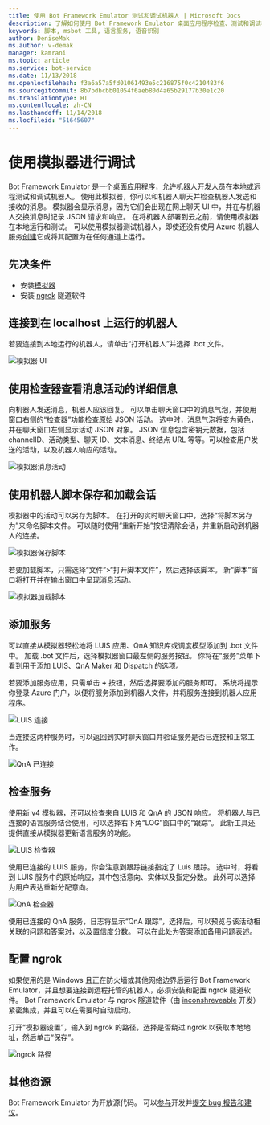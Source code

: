 ```yaml
---
title: 使用 Bot Framework Emulator 测试和调试机器人 | Microsoft Docs
description: 了解如何使用 Bot Framework Emulator 桌面应用程序检查、测试和调试机器人。
keywords: 脚本, msbot 工具, 语言服务, 语音识别
author: DeniseMak
ms.author: v-demak
manager: kamrani
ms.topic: article
ms.service: bot-service
ms.date: 11/13/2018
ms.openlocfilehash: f3a6a57a5fd01061493e5c216875f0c4210483f6
ms.sourcegitcommit: 8b7bdbcbb01054f6aeb80d4a65b29177b30e1c20
ms.translationtype: HT
ms.contentlocale: zh-CN
ms.lasthandoff: 11/14/2018
ms.locfileid: "51645607"
---
```

# <a name="debug-with-the-emulator"></a>使用模拟器进行调试

Bot Framework Emulator 是一个桌面应用程序，允许机器人开发人员在本地或远程测试和调试机器人。 使用此模拟器，你可以和机器人聊天并检查机器人发送和接收的消息。 模拟器会显示消息，因为它们会出现在网上聊天 UI 中，并在与机器人交换消息时记录 JSON 请求和响应。 在将机器人部署到云之前，请使用模拟器在本地运行和测试。 可以使用模拟器测试机器人，即使还没有使用 Azure 机器人服务[创建](./bot-service-quickstart.md)它或将其配置为在任何通道上运行。

## <a name="prerequisites"></a>先决条件
- 安装[模拟器](https://aka.ms/Emulator-wiki-getting-started)
- 安装 [ngrok][ngrokDownload] 隧道软件

## <a name="connect-to-a-bot-running-on-localhost"></a>连接到在 localhost 上运行的机器人

若要连接到本地运行的机器人，请单击“打开机器人”并选择 .bot 文件。 

![模拟器 UI](media/emulator-v4/emulator-welcome.png)

## <a name="view-detailed-message-activity-with-the-inspector"></a>使用检查器查看消息活动的详细信息

向机器人发送消息，机器人应该回复。 可以单击聊天窗口中的消息气泡，并使用窗口右侧的“检查器”功能检查原始 JSON 活动。 选中时，消息气泡将变为黄色，并在聊天窗口左侧显示活动 JSON 对象。 JSON 信息包含密钥元数据，包括 channelID、活动类型、聊天 ID、文本消息、终结点 URL 等等。可以检查用户发送的活动，以及机器人响应的活动。 

![模拟器消息活动](media/emulator-v4/emulator-view-message-activity-02.png)

## <a name="save-and-load-conversations-with-bot-transcripts"></a>使用机器人脚本保存和加载会话

模拟器中的活动可以另存为脚本。 在打开的实时聊天窗口中，选择“将脚本另存为”来命名脚本文件。 可以随时使用“重新开始”按钮清除会话，并重新启动到机器人的连接。  

![模拟器保存脚本](media/emulator-v4/emulator-live-chat.png)

若要加载脚本，只需选择“文件”>“打开脚本文件”，然后选择该脚本。 新“脚本”窗口将打开并在输出窗口中呈现消息活动。 

![模拟器加载脚本](media/emulator-v4/emulator-load-transcript.png)

## <a name="add-services"></a>添加服务 

可以直接从模拟器轻松地将 LUIS 应用、QnA 知识库或调度模型添加到 .bot 文件中。 加载 .bot 文件后，选择模拟器窗口最左侧的服务按钮。 你将在“服务”菜单下看到用于添加 LUIS、QnA Maker 和 Dispatch 的选项。 

若要添加服务应用，只需单击 **+** 按钮，然后选择要添加的服务即可。 系统将提示你登录 Azure 门户，以便将服务添加到机器人文件，并将服务连接到机器人应用程序。 

![LUIS 连接](media/emulator-v4/emulator-connect-luis-btn.png)

当连接这两种服务时，可以返回到实时聊天窗口并验证服务是否已连接和正常工作。 

![QnA 已连接](media/emulator-v4/emulator-view-message-activity.png)

## <a name="inspect-services"></a>检查服务

使用新 v4 模拟器，还可以检查来自 LUIS 和 QnA 的 JSON 响应。 将机器人与已连接的语言服务结合使用，可以选择右下角“LOG”窗口中的“跟踪”。 此新工具还提供直接从模拟器更新语言服务的功能。 

![LUIS 检查器](media/emulator-v4/emulator-luis-inspector.png)

使用已连接的 LUIS 服务，你会注意到跟踪链接指定了 Luis 跟踪。 选中时，将看到 LUIS 服务中的原始响应，其中包括意向、实体以及指定分数。 此外可以选择为用户表达重新分配意向。 

![QnA 检查器](media/emulator-v4/emulator-qna-inspector.png)

使用已连接的 QnA 服务，日志将显示“QnA 跟踪”，选择后，可以预览与该活动相关联的问题和答案对，以及置信度分数。 可以在此处为答案添加备用问题表述。

## <a name="configure-ngrok"></a>配置 ngrok

如果使用的是 Windows 且正在防火墙或其他网络边界后运行 Bot Framework Emulator，并且想要连接到远程托管的机器人，必须安装和配置 ngrok 隧道软件。 Bot Framework Emulator 与 ngrok 隧道软件（由 [inconshreveable][inconshreveable] 开发）紧密集成，并且可以在需要时自动启动。

打开“模拟器设置”，输入到 ngrok 的路径，选择是否绕过 ngrok 以获取本地地址，然后单击“保存”。

![ngrok 路径](media/emulator-v4/emulator-ngrok-path.png)

## <a name="additional-resources"></a>其他资源

Bot Framework Emulator 为开放源代码。 可以[参与][EmulatorGithubContribute]开发并[提交 bug 报告和建议][EmulatorGithubBugs]。



[EmulatorGithubContribute]: https://github.com/Microsoft/BotFramework-Emulator/wiki/How-to-Contribute
[EmulatorGithubBugs]: https://github.com/Microsoft/BotFramework-Emulator/wiki/Submitting-Bugs-%26-Suggestions

[ngrokDownload]: https://ngrok.com/
[inconshreveable]: https://inconshreveable.com/
